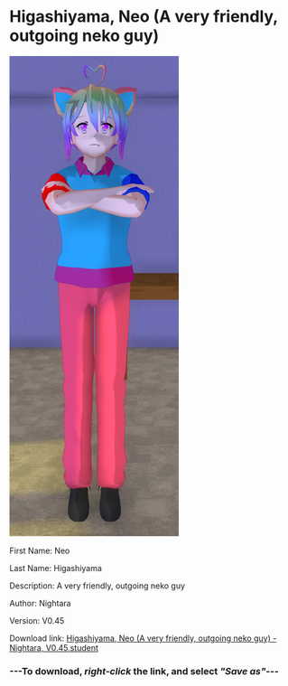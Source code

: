 # Higashiyama, Neo (A very friendly, outgoing neko guy)

<img src = "https://raw.githubusercontent.com/Arbiter1223/Daigaku-Gurashi-Custom-Students/master/Students/Files/Higashiyama%2C%20Neo%20(A%20very%20friendly%2C%20outgoing%20neko%20guy).png">

First Name: Neo

Last Name: Higashiyama

Description: A very friendly, outgoing neko guy

Author: Nightara

Version: V0.45

Download link: <a href="https://raw.githubusercontent.com/Arbiter1223/Daigaku-Gurashi-Custom-Students/master/Students/Files/Higashiyama%2C%20Neo%20(A%20very%20friendly%2C%20outgoing%20neko%20guy)%20-%20Nightara%2C%20V0.45.student">Higashiyama, Neo (A very friendly, outgoing neko guy) - Nightara, V0.45.student</a>

### ---**To download, _right-click_ the link, and select _"Save as"_**---
